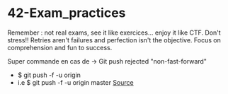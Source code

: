 # 42-Exam_practices
Remember : not real exams, see it like exercices... enjoy it like CTF. Don't stress!! Retries aren't failures and perfection isn't the objective. Focus on comprehension and fun to success.



Super commande en cas de -> Git push rejected "non-fast-forward"

- $ git push -f -u origin <name of branch>
- i.e $ git push -f -u origin master
[Source](https://stackoverflow.com/questions/20467179/git-push-rejected-non-fast-forward)